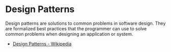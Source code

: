 # Design Patterns

Design patterns are solutions to common problems in software design. They are formalized best practices that the programmer can use to solve common problems when designing an application or system.

- [Design Patterns - Wikipedia](https://en.wikipedia.org/wiki/Software_design_pattern)
